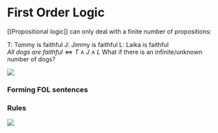 # First Order Logic
[[Propositional logic]] can only deal with a finite number of propositions:

T: Tommy is faithful
J: Jimmy is faithful
L: Laika is faithful
$All\ dogs\ are\ faithful\iff T\land J\land L$ 
What if there is an infinite/unknown number of dogs?

![](https://i.imgur.com/cv3VDgZ.png)

### Forming FOL sentences


### Rules
![](https://i.imgur.com/u2fblRM.png)
